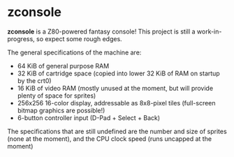 # zconsole

**zconsole** is a Z80-powered fantasy console! This project is still a work-in-progress, so expect some rough edges.

The general specifications of the machine are:
- 64 KiB of general purpose RAM
- 32 KiB of cartridge space (copied into lower 32 KiB of RAM on startup by the crt0)
- 16 KiB of video RAM (mostly unused at the moment, but will provide plenty of space for sprites)
- 256x256 16-color display, addressable as 8x8-pixel tiles (full-screen bitmap graphics are possible!)
- 6-button controller input (D-Pad + Select + Back)

The specifications that are still undefined are the number and size of sprites (none at the moment), and the CPU clock speed (runs uncapped at the moment)
